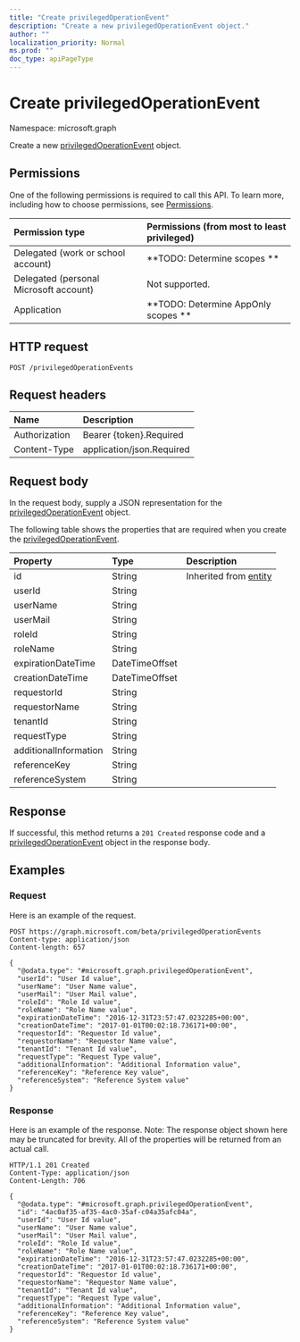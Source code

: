 ```yaml
---
title: "Create privilegedOperationEvent"
description: "Create a new privilegedOperationEvent object."
author: ""
localization_priority: Normal
ms.prod: ""
doc_type: apiPageType
---
```


# Create privilegedOperationEvent

Namespace: microsoft.graph

Create a new [privilegedOperationEvent](../resources/privilegedoperationevent.md) object.

## Permissions
One of the following permissions is required to call this API. To learn more, including how to choose permissions, see [Permissions](/concepts/permissions-reference.md).

|Permission type|Permissions (from most to least privileged)|
|:---|:---|
|Delegated (work or school account)|**TODO: Determine scopes **|
|Delegated (personal Microsoft account)|Not supported.|
|Application|**TODO: Determine AppOnly scopes **|

## HTTP request
<!-- {
  "blockType": "ignored"
}
-->
``` http
POST /privilegedOperationEvents
```

## Request headers
|Name|Description|
|:---|:---|
|Authorization|Bearer {token}.Required|
|Content-Type|application/json.Required|

## Request body
In the request body, supply a JSON representation for the [privilegedOperationEvent](../resources/privilegedoperationevent.md) object.

The following table shows the properties that are required when you create the [privilegedOperationEvent](../resources/privilegedoperationevent.md).

|Property|Type|Description|
|:---|:---|:---|
|id|String| Inherited from [entity](../resources/entity.md)|
|userId|String||
|userName|String||
|userMail|String||
|roleId|String||
|roleName|String||
|expirationDateTime|DateTimeOffset||
|creationDateTime|DateTimeOffset||
|requestorId|String||
|requestorName|String||
|tenantId|String||
|requestType|String||
|additionalInformation|String||
|referenceKey|String||
|referenceSystem|String||



## Response
If successful, this method returns a `201 Created` response code and a [privilegedOperationEvent](../resources/privilegedoperationevent.md) object in the response body.

## Examples

### Request
Here is an example of the request.
<!-- {
  "blockType": "request",
  "name": "create_privilegedoperationevent_from_privilegedoperationevents"
}
-->
``` http
POST https://graph.microsoft.com/beta/privilegedOperationEvents
Content-type: application/json
Content-length: 657

{
  "@odata.type": "#microsoft.graph.privilegedOperationEvent",
  "userId": "User Id value",
  "userName": "User Name value",
  "userMail": "User Mail value",
  "roleId": "Role Id value",
  "roleName": "Role Name value",
  "expirationDateTime": "2016-12-31T23:57:47.0232285+00:00",
  "creationDateTime": "2017-01-01T00:02:18.736171+00:00",
  "requestorId": "Requestor Id value",
  "requestorName": "Requestor Name value",
  "tenantId": "Tenant Id value",
  "requestType": "Request Type value",
  "additionalInformation": "Additional Information value",
  "referenceKey": "Reference Key value",
  "referenceSystem": "Reference System value"
}
```

### Response
Here is an example of the response. Note: The response object shown here may be truncated for brevity. All of the properties will be returned from an actual call.
<!-- {
  "blockType": "response",
  "truncated": true,
  "@odata.type": "microsoft.graph.privilegedoperationevent"
}
-->
``` http
HTTP/1.1 201 Created
Content-Type: application/json
Content-Length: 706

{
  "@odata.type": "#microsoft.graph.privilegedOperationEvent",
  "id": "4ac0af35-af35-4ac0-35af-c04a35afc04a",
  "userId": "User Id value",
  "userName": "User Name value",
  "userMail": "User Mail value",
  "roleId": "Role Id value",
  "roleName": "Role Name value",
  "expirationDateTime": "2016-12-31T23:57:47.0232285+00:00",
  "creationDateTime": "2017-01-01T00:02:18.736171+00:00",
  "requestorId": "Requestor Id value",
  "requestorName": "Requestor Name value",
  "tenantId": "Tenant Id value",
  "requestType": "Request Type value",
  "additionalInformation": "Additional Information value",
  "referenceKey": "Reference Key value",
  "referenceSystem": "Reference System value"
}
```

